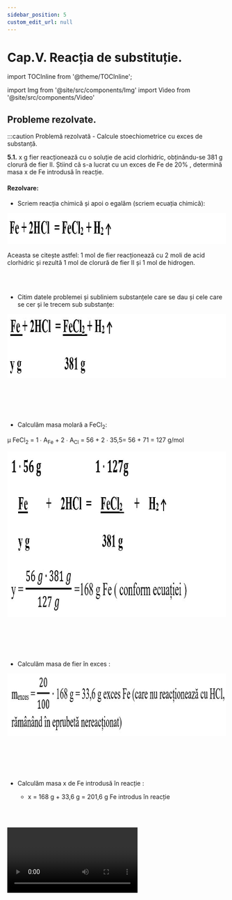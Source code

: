 ```yaml
---
sidebar_position: 5
custom_edit_url: null
---
```


# Cap.V. Reacția de substituție.


import TOCInline from '@theme/TOCInline';

<TOCInline toc={toc} />



import Img from '@site/src/components/Img'
import Video from '@site/src/components/Video'



## Probleme rezolvate.





:::caution Problemă rezolvată - Calcule stoechiometrice cu exces de substanță.

**5.1.** x g fier reacționează cu o soluție de acid clorhidric, obținându-se 381 g clorură de fier II. Știind că s-a lucrat cu un exces de Fe de 20% , determină masa x de Fe introdusă în reacție.


#### Rezolvare:

- Scriem reacția chimică și apoi o egalăm (scriem ecuația chimică):

<Img className="img-responsive4" src="chimie/clasa8/capitolul5/5_1_Poza3_EcuatiaChimica_ProblemaModel1_vers2.jpg" width="1000" height="71" />

Aceasta se citește astfel: 1 mol de fier reacționează cu 2 moli de acid clorhidric și rezultă 1 mol de clorură de fier II și 1 mol de hidrogen.


<br></br>


- Citim datele problemei și subliniem substanțele care se dau și cele care se cer și le trecem sub substanțe:

<Img className="img-responsive4" src="chimie/clasa8/capitolul5/5_1_Poza4_EcuatiaChimica2_ProblemaModel1_vers3.jpg" width="1000" height="146" />


<br></br>
<br></br>

- Calculăm masa molară a FeCl<sub>2</sub>:


μ FeCl<sub>2</sub> = 1 ∙ A<sub>Fe</sub> + 2 ∙ A<sub>Cl</sub> = 56 + 2 ∙ 35,5= 56 + 71 = 127 g/mol

<Img className="img-responsive4" src="chimie/clasa8/capitolul5/5_1_Poza5_CalculMasaMolara_ProblemaModel1_vers3.jpg" width="1000" height="380" />


<br></br>
<br></br>

- Calculăm masa de fier în exces :


<Img className="img-responsive4" src="chimie/clasa8/capitolul5/5_1_Poza6_CalculMasaDeFierInExces_ProblemaModel1_vers3.jpg" width="1000" height="144" />


<br></br>
<br></br>

- Calculăm masa x de Fe introdusă în reacție :

  - x = 168 g + 33,6 g = 201,6 g Fe introdus în reacție




<br></br>


<Video src="https://www.youtube.com/embed/R2mlJJam6vc" />




:::









:::caution Problemă rezolvată - Calcule stoechiometrice cu randament.

**5.2.** Cel mai răspândit minereu al fierului este hematitul (oxid de fier III).


<Img className="img-responsive4" src="chimie/clasa8/capitolul5/5_1_Poza7_Hematit.jpg" width="1000" height="572" />


La scară industrială, fierul se obține pornind de la hematit (Fe<sub>2</sub>O<sub>3</sub>) printr-o reacţie de reducere directă cu carbon, la temperaturi de cca. 2000°C, în furnale (cuptoare înalte). În partea superioară a furnalului se introduce minereul de fier și carbonul sub formă de cocs. 

Știind că din 1000 kg hematit s-a obținut 630 kg fier, calculează randamentul acestei reacții.




#### Rezolvare:


m<sub>p</sub> = masa practică = 630 kg Fe

- Calculăm masa molară a  Fe<sub>2</sub>O<sub>3</sub> :

μ Fe<sub>2</sub>O<sub>3</sub> = 2 ∙ A<sub>Fe</sub> + 3 ∙ A<sub>O</sub> = 2 ∙ 56 + 3 ∙ 16 = 112 + 48 = 160 kg/kmol

A<sub>Fe</sub> = 56 kg/kmol

- Scriem datele problemei pe ecuația chimică și calculăm masa teoretică a fierului obținută :


<Img className="img-responsive4" src="chimie/clasa8/capitolul5/5_1_Poza8_Rezolvarea_Partea1_ProblemaModel2_vers4.jpg" width="1000" height="283" />


- Aplicăm formula randamentului unei reacții chimice și calculăm randamentul, știind că mp = masa practică = 630 kg Fe :

<Img className="img-responsive4" src="chimie/clasa8/capitolul5/5_1_Poza9_Rezolvarea_Partea2_ProblemaModel2_vers4.jpg" width="1000" height="122" />






<br></br>


<Video src="https://www.youtube.com/embed/2zqZarZswWk" />




:::










:::caution Problemă rezolvată - Calcule stoechiometrice cu concentrarea soluției în urma unei reacții.


**5.3.** În 200 g soluție hidroxid de sodiu de concentrație 8% se adaugă 4,6 g sodiu. Cât este concentrația procentuală a soluției obținute ?


#### Rezolvare:

- Se scrie reacția chimică:

  - Na + H<sub>2</sub>O -> NaOH +  H<sub>2</sub> ↑


- Se scrie ecuația chimică:


<Img className="img-responsive4" src="chimie/clasa8/capitolul5/5_1_Poza10_Rezolvarea_Partea1_ProblemaModel3_vers4.jpg" width="1000" height="242" />

<br></br>
<br></br>


- Se calculează masa molară a apei și a hidroxidului de sodiu:

  - μ H<sub>2</sub>O  = 2 ∙ A<sub>H</sub> + 1 ∙ A<sub>O</sub> = 2 ∙ 1 + 1 ∙ 16 = 18 g/mol

  - μ NaOH  = 1 ∙ A<sub>Na</sub> + 1 ∙ A<sub>O</sub> + 1 ∙ A<sub>H</sub> = 23 + 16 + 1 = 40 g/mol


- Se calculează masa de apă și cea de NaOH:


<Img className="img-responsive4" src="chimie/clasa8/capitolul5/5_1_Poza10bis_Rezolvarea_Partea1bis_ProblemaModel3.jpg" width="1000" height="230" />

<br></br>
<br></br>



- Se calculează masa de NaOH și de apă din soluția inițială notată cu 1:

<Img className="img-responsive4" src="chimie/clasa8/capitolul5/5_1_Poza11_Rezolvarea_Partea2_ProblemaModel3_vers4.jpg" width="1000" height="313" />

<br></br>
<br></br>



- Se calculează masa apei neconsumată din eprubetă:

  - m<sub>apă2</sub> = m<sub>apă1</sub> – x = 184 g – 3,6 g = 180,4 g H<sub>2</sub>O din sol. finală(2)

<br></br>


- Se calculează masa de NaOH din soluția finală:

  - m<sub>d2</sub> = m<sub>d1</sub> + y = 16 g + 8 g = 24 g NaOH din sol. finală(2)

<br></br>

- Se calculează masa sol. finale de NaOH:

  - m<sub>s2</sub> = m<sub>d2</sub> + m<sub>apă2</sub> = 24 g + 180,4  g = 204,4 g sol NaOH 

<br></br>

- Se calculează concentrația procentuală a soluției obținute notată cu 2:

<Img className="img-responsive4" src="chimie/clasa8/capitolul5/5_1_Poza12_Rezolvarea_Partea3_ProblemaModel3_vers4.jpg" width="1000" height="127" />


<br></br>


<Video src="https://www.youtube.com/embed/UDggVwikgV4" />



:::


<br></br>
<br></br>






## Exerciții.




:::caution Exerciții recapitulative - Reacția de substituție.

**5.4.** Completează formulele chimice ale substanțelor lipsă și apoi scrie ecuațiile chimice:

a) K + H<sub>2</sub>O = ....... + H<sub>2</sub> ↑

b) Mg + HBr = ....... + H<sub>2</sub> ↑

c) Zn + AgNO<sub>3</sub>  =  .......... + Ag ↓

d) Na + FeCl<sub>3</sub>  =  ........ + Fe ↓

<br></br>

**5.5.**	În 200 g de soluție de hidroxid de potasiu se adaugă 3 g de potasiu. Care este concentrația procentuală a soluției obținute?

<br></br>

**5.6.**	Ce volum de hidrogen se obține din reacția a 40 g zinc de puritate 90% cu acidul sulfuric, știind că reacția decurge cu un randament de 75%?

<br></br>

**5.7.**	Mercurul reacționează cu 50 g sol 20% de azotat de argint. Ce masă de argint se obține ?

:::



<br></br>
<br></br>



## Test de autoevaluare.



:::caution Test de autoevaluare - Reacția de substituție.

**5.8.** Completează formulele chimice ale substanțelor lipsă și apoi scrie ecuațiile chimice: **-4p**


a) Ca + H<sub>2</sub>O = ....... + H<sub>2</sub> ↑

b)  Al + H<sub>2</sub>S = ....... + H<sub>2</sub> ↑

c) Fe + Hg(NO<sub>3</sub>)<sub>2</sub>  =  .......... + Hg ↓

d) Mg + ZnCl<sub>2</sub>  =  ........ + Zn ↓

e) C + H<sub>2</sub>O = ….. + H<sub>2</sub> ↑

f) Al + Fe<sub>2</sub>O<sub>3</sub> = …….  + Fe ↓

g) Zn + HF = ...... + H<sub>2</sub> ↑

h) H<sub>2</sub>  + Fe<sub>2</sub>O<sub>3</sub> = ..... + Fe ↓



<br></br>



**5.9.** 44,8 L de hidrogen reacționează cu oxidul de cupru. Ce masă de cupru se obține dacă randamentul reacției este de 60%? **-2p**

<br></br>

**5.10.**	În 400 g hidroxid de sodiu se adaugă 9,2 g sodiu. Care este concentrația procentuală a soluției obținute? **-2p**

<br></br>

Oficiu **-2p**







:::





<br></br>
<br></br>









